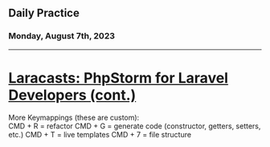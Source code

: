 ## Daily Practice
### Monday, August 7th, 2023
---


# [Laracasts: PhpStorm for Laravel Developers (cont.)](https://laracasts.com/series/phpstorm-for-laravel-developers)  


More Keymappings (these are custom):  
CMD + R = refactor
CMD + G = generate code (constructor, getters, setters, etc.)
CMD + T = live templates
CMD + 7 = file structure